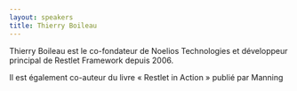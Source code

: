 ```yaml
---
layout: speakers
title: Thierry Boileau
---
```

Thierry Boileau est le co-fondateur de Noelios Technologies et développeur principal de Restlet Framework depuis 2006.

Il est également co-auteur du livre « Restlet in Action » publié par Manning
